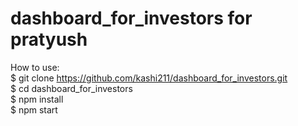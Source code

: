 # dashboard_for_investors for pratyush
How to use: <br />
$ git clone https://github.com/kashi211/dashboard_for_investors.git <br />
$ cd dashboard_for_investors <br />
$ npm install <br />
$ npm start <br />
